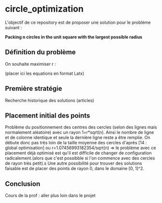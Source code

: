 # circle_optimization

L'objectif de ce repository est de proposer une solution pour le problème suivant :

**Packing n circles in the unit square with the largest possible radius**


## Définition du problème

On souhaite maximiser r :

(placer ici les equations en format Latx)


## Première stratégie

Recherche historique des solutions (articles)


## Placement initial des points

Problème du positionnement des centres des cercles (selon des lignes mais normalement aléatoire) avec un rayon 1=r*sqrt(n).
Ainsi le nombre de ligne et de colonne identique et seule la dernière ligne reste a être remplie. On débute donc pas très loin de la taille moyenne des cercles d'après [14 : global optimisation] ou r=1.07456993182354/sqrt(n)
=> le problème avec ce placement déjà optimisé est qu'il est difficile  de changer de configuration radicalement.(alors que c'est possibble si l'on commence avec des cercles de rayon très petit).s
Une autre possibilité pour trouver des solutions faisable est de placer des points de rayon 0, dans le domaine [0, 1]^2.

## Conclusion

Cours de la prof : aller plus loin dans le projet
